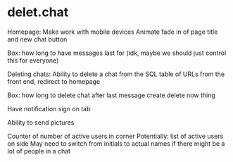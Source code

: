 # delet.chat

Homepage:
  Make work with mobile devices
  Animate fade in of page title and new chat button

Box: how long to have messages last for (idk, maybe we should just control this for everyone)


Deleting chats:
  Ability to delete a chat from the SQL table of URLs from the front end, redirect to homepage

  Box: how long to delete chat after last message
    create delete now thing

Have notification sign on tab

Ability to send pictures

Counter of number of active users in corner
Potentially: list of active users on side
May need to switch from initials to actual names if there might be a lot of people in a chat
